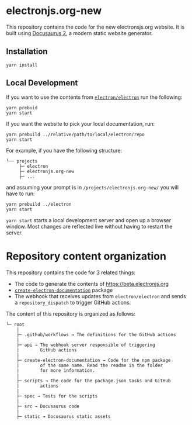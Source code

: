 # electronjs.org-new

This repository contains the code for the new electronsjs.org website. It is built using
[Docusaurus 2](https://v2.docusaurus.io/), a modern static website generator.

## Installation

```console
yarn install
```

## Local Development

If you want to use the contents from [`electron/electron`](https://github.com/electron/electron)
run the following:

```console
yarn prebuid
yarn start
```

If you want the website to pick your local documentation, run:

```console
yarn prebuild ../relative/path/to/local/electron/repo
yarn start
```

For example, if you have the following structure:

```
└── projects
     ├─ electron
     ├─ electronjs.org-new
     ├─ ...
```

and assuming your prompt is in `/projects/electronjs.org-new/` you will have to run:

```console
yarn prebuild ../electron
yarn start
```

`yarn start` starts a local development server and open up a browser window. Most changes are reflected live without having to restart the server.

# Repository content organization

This repository contains the code for 3 related things:

- The code to generate the contents of https://beta.electronjs.org
- [`create-electron-documentation`][ced] package
- The webhook that receives updates from `electron/electron` and
  sends a `repository_dispatch` to trigger GitHub actions.

The content of this repository is organized as follows:

```
└─ root
    |
    ├─ .github/workflows → The definitions for the GitHub actions
    |
    ├─ api → The webhook server responsible of triggering
    |        GitHub actions
    |
    ├─ create-electron-documentation → Code for the npm package
    |        of the same name. Read the readme in the folder
    |        for more information.
    |
    ├─ scripts → The code for the package.json tasks and GitHub
    |        actions
    |
    ├─ spec → Tests for the scripts
    |
    ├─ src → Docusaurus code
    |
    ├─ static → Docusaurus static assets
```

[ced]: https://npmjs.com/package/create-electron-documentation